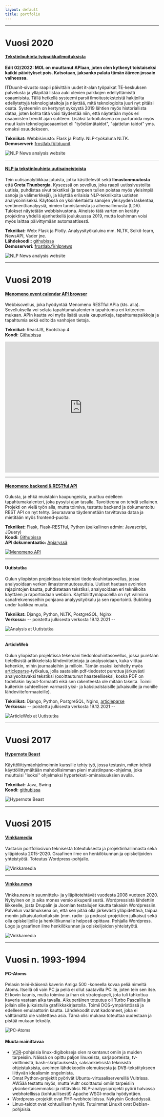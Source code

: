 ```yaml
---
layout: default
title: portfolio
---
```


------------------------------------------------------------------------

Vuosi 2020
==========

#### [Tekstinlouhinta työpaikkailmoituksista](https://frostlab.fi/itduunit)

**Edit 02/2022: MOL on muuttanut APIaan, joten olen kytkenyt toistaiseksi
kaikki päivitykset pois. Katsotaan, jaksanko palata tämän ääreen jossain vaiheessa.**

ITDuunit-sivusto raapii päivittäin uudet it-alan työpaikat TE-keskuksen
palvelusta ja ylläpitää listaa auki olevien paikkojen edellyttämistä
osaamisista. Tällä hetkellä systeemi parsii ilmoitusteksteistä
hakijoilta edellytettyjä teknologiataitoja ja näyttää, mitä
teknologioita juuri nyt pitäisi osata. Systeemiin on kertynyt syksystä
2019 lähtien myös historiallista dataa, joten kohta tätä voisi täydentää
niin, että näytetään myös eri osaamisten trendit ajan suhteen. Lisäksi
tarkoituksena on parturoida myös muut kuin teknologiaosaamiset eli
"työelämätaidot", "ajattelun taidot" yms. omaksi osuudekseen.

**Tekniikat:** Webbisivusto: Flask ja Plotly. NLP-työkaluna NLTK.<br />
**Demoserveri:** [frostlab.fi/itduunit](https://frostlab.fi/itduunit) <br />

![NLP News analysis website](img/itduunit.png)

------------------------------------------------------------------------

#### [NLP ja tekstinlouhinta uutisaineistoista](https://frostlab.fi/nlpnews)

Tein uutisanalytiikkaa jutuista, jotka käsittelevät sekä
**Ilmastonmuutosta** että **Greta Thunbergia**. Kyseessä on sovellus,
joka raapii uutissivustoilta uutisia, puhdistaa sivut tekstiksi (ja
tarpeen tullen poistaa myös yleisimpiä sanoja ja välimerkkejä), ja
käyttää erilaisia NLP-tekniikoita uutisten analysoimiseksi. Käytössä on
yksinkertaista sanojen yleisyyden laskentaa, sentimenttianalyysiä,
nimien tunnistamista ja aihemallinnusta (LDA). Tulokset näytetään
webbisivustona. Aineisto tätä varten on kerätty projektina yhdellä ajanhetkellä
joulukuussa 2019, mutta louhinnan voisi myös laittaa päivittymään
automaattisesti.

**Tekniikat:** Web: Flask ja Plotly. Analyysityökaluina mm.
NLTK, Scikit-learn, NewsAPI, Vader jne. <br />
**Lähdekoodi:**: [githubissa](https://github.com/palokangas/nlpnews)<br />
**Demoserveri:** [frostlab.fi/nlpnews](https://frostlab.fi/nlpnews) <br />

![NLP News analysis website](img/nlpnews.png)

------------------------------------------------------------------------

Vuosi 2019
==========

#### [Menomeno event calendar API browser](https://github.com/palokangas/eventbrowser/)

Webbisovellus, joka hyödyntää Menomeno RESTful APIa (kts. alla).
Sovelluksella voi selata tapahtumakalenterin tapahtumia eri kriteerien
mukaan. APIn kautta voi myös lisätä uusia kaupunkeja, tapahtumapaikkoja
ja tapahtumia sekä editoida vanhojen tietoja.

**Tekniikat:** ReactJS, Bootstrap 4 <br />
**Koodi:** [Githubissa](https://github.com/palokangas/eventbrowser/) <br />

<div style="padding:85.07% 0 0 0;position:relative;">
<iframe src="https://player.vimeo.com/video/368249640?autoplay=1&loop=1&title=0&byline=0&portrait=0"
style="position:absolute;top:0;left:0;width:100%;height:100%;"
frameborder="0" allow="autoplay; fullscreen"
allowfullscreen></iframe></div>
<script src="https://player.vimeo.com/api/player.js"></script>

------------------------------------------------------------------------

#### [Menomeno backend & RESTful API](https://app.apiary.io/menomenoapi/)

Oulusta, ja ehkä muistakin kaupungeista, puuttuu edelleen
tapahtumakalenteri, joka pysyisi ajan tasalla. Tavoitteena on tehdä
sellainen. Projekti on vielä työn alla, mutta toimiva, testattu backend
ja dokumentoitu REST API on nyt tehty. Seuraavana täydennetään
tarvittavaa dataa ja mietitään myös frontend-puolta.

**Tekniikat:** Flask, Flask-RESTful, Python (paikallinen admin:
Javascript, JQuery) <br />
**Koodi:** [Githubissa](https://github.com/palokangas/menomeno/) <br />
**API dokumentaatio:**
[Apiaryssä](https://app.apiary.io/menomenoapi/)

[![Menomeno API](img/menomeno-state.png)](img/menomeno-state.png)

------------------------------------------------------------------------

#### Uutistutka 

Oulun yliopiston projektissa tekemäni tiedonlouhintasovellus, jossa
analysoidaan verkon ilmastonmuutosuutisia. Uutiset haetaan avoimien
rajapintojen kautta, puhdistetaan tekstiksi, analysoidaan eri
tekniikoita käyttäen ja raportoidaan webbiin. Käyttöliittymäpuolella on
nyt valmiina sanafrekvensseihin pohjaava analyysityökalu ja sen
raportointi. Bubbling under kaikkea muuta.

**Tekniikat:** Django, Python, NLTK, PostgreSQL, Nginx <br />
**Verkossa:** -- poistettu julkisesta verkosta 19.12.2021 --

![Analysis at Uutistutka](img/uutistutka-analysis-shadow.png)

------------------------------------------------------------------------

#### ArticleWeb

Oulun yliopiston projektissa tekemäni tiedonlouhintasovellus, jossa
puretaan tietellisistä artikkeleista lähdeviitetietoja ja analysoidaan,
kuka viittaa kehenkin, mihin journaaleihin ja milloin. Tämän osaksi
kehitelty myös
[articleparse](https://github.com/palokangas/article-parse)-työkalua,
jolla saataisiin pdf-tiedostot purettua järkevästi analysoitavaksi
tekstiksi (osoittautunut haasteelliseksi, koska PDF on todellakin
layout-formaatti eikä sen rakenteesta ole mitään takeita. Toimii
kuitenkin suhteellisen varmasti yksi- ja kaksipalstaisille julkaisuille
ja monille lähdeviiteformaateille).

**Tekniikat:** Django, Python, PostgreSQL, Nginx,
[articleparse](https://github.com/palokangas/article-parse) <br />
**Verkossa:** -- poistettu julkisesta verkosta 19.12.2021 --

![ArticleWeb at Uutistutka](img/uutistutka-artweb-shadow.png)

------------------------------------------------------------------------

Vuosi 2017
==========

#### [Hypernote Beast](https://github.com/palokangas/beast/)

Käyttöliittymäohjelmoinnin kurssille tehty työ, jossa testasin, miten
tehdä käyttöliittymältään mahdollisimman pieni muistiinpano-ohjelma,
joka muuttuisi "isoksi" ohjelmaksi hyperteksti-ominaisuuksien avulla.

**Tekniikat:** Java, Swing <br />
**Koodi:** [githubissa](https://github.com/palokangas/beast/)

![Hypernote Beast](img/hypernotebeast.png)

------------------------------------------------------------------------

Vuosi 2015
==========

#### [Vinkkamedia](http://vinkkamedia.fi)

Vastasin portfoliosivun teknisestä toteutuksesta ja
projektinhallinnasta sekä ylläpidosta 2015-2020. Graafinen ilme on
henkilökunnan ja opiskelijoiden yhteistyötä. Toteutus
Wordpress-pohjalle.

![Vinkkamedia](img/vinkkamedia.png)

------------------------------------------------------------------------

#### [Vinkka.news](http://vinkka.news)

Vinkka.newsin suunnittelu- ja ylläpitotehtävät vuodesta 2008 vuoteen 2020. Nykyinen
on jo aika mones versio alkuperäisestä. Wordpressistä lähdettiin
liikkeelle, josta Drupalin ja Joomlan testailujen kautta takaisin
Wordpressiin. Palvelun vaatimuksena on, että sen pitää olla järkevästi
ylläpidettävä, taipua moniin julkaisutarkoituksiin (mm. radio- ja
podcast-projektien julkaisu) sekä olla opiskelijoille ja henkilökunnalle
helposti opittava. Pohjalla Wordpress. Logo ja graafinen ilme
henkilökunnan ja opiskelijoiden yhteistyötä.

![Vinkkamedia](img/vinkkanews.png)

------------------------------------------------------------------------

Vuosi n. 1993-1994
==================

#### PC-Atoms

Pelasin teini-ikäisenä kaverin Amiga 500 -koneella kovaa peliä nimeltä
Atoms. Itsellä oli vain PC ja peliä ei ollut saatavilla PC:lle, joten
tein sen itse. Ei kovin kaunis, mutta toimiva ja ihan ok strategiapeli,
jota tuli tahkottua kaveria vastaan aika tavalla. Alkuperäinen toteutus
oli Turbo Pascalilla ja jollain sille julkaistulla grafiikkakirjastolla.
Toimii DOS-ympäristössä ja edelleen emulaattorin kautta. Lähdekoodit
ovat kadonneet, joka ei välttämättä ole valitettava asia. Tämä olisi
mukava toteuttaa uudestaan ja pistää mukaan tekoäly.

![PC-Atoms](img/pc-atoms.png)

#### Muuta mainittavaa

-   [VDR](http://tvdr.de)-pohjaisia linux-digibokseja olen rakentanut
    omiin ja muiden tarpeisiin. Näissä on opittu paljon linuxeista,
    sarjaporteista, tv-virittimistä, bash-skriptauksesta,
    saksankielisistä teknisistä ohjeistuksista, avoimen lähdekoodin
    olemuksesta ja DVB-tekstitykseen liittyvän idealismin ongelmista.
-   Omat Python-projektit pyörivät
    Ubuntu-virtuaaliservereillä Vultrissa. AWSää testattu myös, mutta
    Vultr osoittautui omiin tarpeisiin yksinkertaisemmaksi ja
    riittäväksi. NLP-analyysiprojekti pyörii halvassa
    webhotellissa (kohtuullisesti!) Apache WSGI-modia hyödyntäen.
-   Wordpress-projektit ovat PHP-webhotelleissa. Nykyisin Godaddyssä.
-   Linux-taidot ovat kohtuullisen hyvät. Tutuimmat Linuxit
    ovat Debian-pohjaisia.

